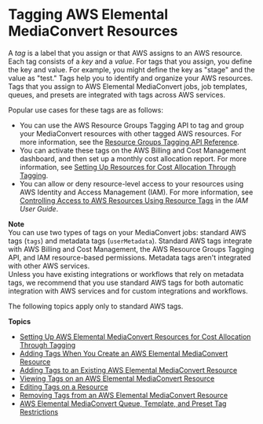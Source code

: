 # Tagging AWS Elemental MediaConvert Resources<a name="tagging-mediaconvert-resources"></a>

A *tag* is a label that you assign or that AWS assigns to an AWS resource\. Each tag consists of a *key* and a *value*\. For tags that you assign, you define the key and value\. For example, you might define the key as "stage" and the value as "test\." Tags help you to identify and organize your AWS resources\. Tags that you assign to AWS Elemental MediaConvert jobs, job templates, queues, and presets are integrated with tags across AWS services\.

Popular use cases for these tags are as follows:
+ You can use the AWS Resource Groups Tagging API to tag and group your MediaConvert resources with other tagged AWS resources\. For more information, see the [Resource Groups Tagging API Reference](https://docs.aws.amazon.com/resourcegroupstagging/latest/APIReference/Welcome.html)\.
+ You can activate these tags on the AWS Billing and Cost Management dashboard, and then set up a monthly cost allocation report\. For more information, see [Setting Up Resources for Cost Allocation Through Tagging](setting-up-resources-for-catt.md)\.
+ You can allow or deny resource\-level access to your resources using AWS Identity and Access Management \(IAM\)\. For more information, see [Controlling Access to AWS Resources Using Resource Tags](https://docs.aws.amazon.com/IAM/latest/UserGuide/access_tags.html) in the *IAM User Guide*\.

**Note**  
You can use two types of tags on your MediaConvert jobs: standard AWS tags \(`tags`\) and metadata tags \(`userMetadata`\)\. Standard AWS tags integrate with AWS Billing and Cost Management, the AWS Resource Groups Tagging API, and IAM resource\-based permissions\. Metadata tags aren't integrated with other AWS services\.  
Unless you have existing integrations or workflows that rely on metadata tags, we recommend that you use standard AWS tags for both automatic integration with AWS services and for custom integrations and workflows\.

The following topics apply only to standard AWS tags\.

**Topics**
+ [Setting Up AWS Elemental MediaConvert Resources for Cost Allocation Through Tagging](setting-up-resources-for-catt.md)
+ [Adding Tags When You Create an AWS Elemental MediaConvert Resource](add-tags-on-create.md)
+ [Adding Tags to an Existing AWS Elemental MediaConvert Resource](add-tags-to-existing.md)
+ [Viewing Tags on an AWS Elemental MediaConvert Resource](view-tags-on-resource.md)
+ [Editing Tags on a Resource](edit-tags-on-resource.md)
+ [Removing Tags from an AWS Elemental MediaConvert Resource](remove-tags-from-resource.md)
+ [AWS Elemental MediaConvert Queue, Template, and Preset Tag Restrictions](resource-tagging-restrictions.md)